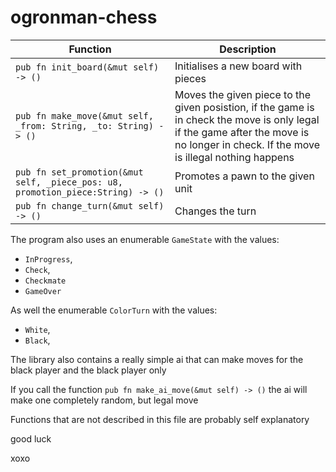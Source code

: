 # ogronman-chess


| **Function**      | **Description** |
| ----------- | ----------- |
| `pub fn init_board(&mut self) -> ()`  | Initialises a new board with pieces   |
| `pub fn make_move(&mut self, _from: String, _to: String) -> ()`   | Moves the given piece to the given posistion, if the game is in check the move is only legal if the game after the move is no longer in check. If the move is illegal nothing happens      |
| `pub fn set_promotion(&mut self, _piece_pos: u8, promotion_piece:String) -> ()`  | Promotes a pawn to the given unit   |
| `pub fn change_turn(&mut self) -> ()`  | Changes the turn  |


The program also uses an enumerable `GameState` with the values:

- `InProgress`,
- `Check`,
- `Checkmate`
- `GameOver`


As well the enumerable `ColorTurn` with the values:
- `White`,
- `Black`,

The library also contains a really simple ai that can make moves for the black player and the black player only

If you call the function `pub fn make_ai_move(&mut self) -> ()` the ai will make one completely random, but legal move

Functions that are not described in this file are probably self explanatory

good luck

xoxo